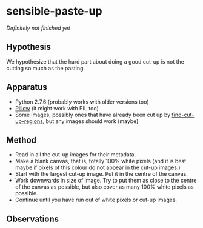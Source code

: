 sensible-paste-up
=================

_Definitely not finished yet_

Hypothesis
----------

We hypothesize that the hard part about doing a good cut-up is not the cutting
so much as the pasting.

Apparatus
---------

*   Python 2.7.6 (probably works with older versions too)
*   [Pillow](http://python-pillow.github.io/) (it might work with PIL too)
*   Some images, possibly ones that have already been cut up by
    [find-cut-up-regions](../find-cut-up-regions), but any images should work
    (maybe)

Method
------

*   Read in all the cut-up images for their metadata.
*   Make a blank canvas, that is, totally 100% white pixels (and it is
    best maybe if pixels of this colour do not appear in the cut-up images.)
*   Start with the largest cut-up image.  Put it in the centre of the canvas.
*   Work downwards in size of image.  Try to put them as close to the centre
    of the canvas as possible, but also cover as many 100% white pixels as
    possible.
*   Continue until you have run out of white pixels or cut-up images.

Observations
------------
